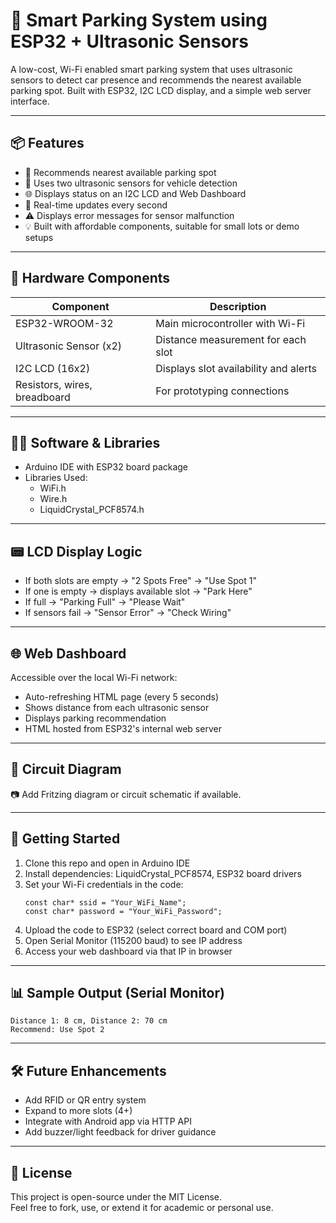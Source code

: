 
# 🚗 Smart Parking System using ESP32 + Ultrasonic Sensors

A low-cost, Wi-Fi enabled smart parking system that uses ultrasonic sensors to detect car presence and recommends the nearest available parking spot. Built with ESP32, I2C LCD display, and a simple web server interface.


---

## 📦 Features

- 🧠 Recommends nearest available parking spot
- 📏 Uses two ultrasonic sensors for vehicle detection
- 🌐 Displays status on an I2C LCD and Web Dashboard
- 🔁 Real-time updates every second
- ⚠️ Displays error messages for sensor malfunction
- 💡 Built with affordable components, suitable for small lots or demo setups

---

## 🧰 Hardware Components

| Component               | Description                           |
|------------------------|---------------------------------------|
| ESP32-WROOM-32         | Main microcontroller with Wi-Fi       |
| Ultrasonic Sensor (x2) | Distance measurement for each slot    |
| I2C LCD (16x2)         | Displays slot availability and alerts |
| Resistors, wires, breadboard | For prototyping connections     |

---

## 🧑‍💻 Software & Libraries

- Arduino IDE with ESP32 board package
- Libraries Used:
  - WiFi.h
  - Wire.h
  - LiquidCrystal_PCF8574.h

---

## 📟 LCD Display Logic

- If both slots are empty → "2 Spots Free" → "Use Spot 1"
- If one is empty → displays available slot → "Park Here"
- If full → "Parking Full" → "Please Wait"
- If sensors fail → "Sensor Error" → "Check Wiring"

---

## 🌐 Web Dashboard

Accessible over the local Wi-Fi network:

- Auto-refreshing HTML page (every 5 seconds)
- Shows distance from each ultrasonic sensor
- Displays parking recommendation
- HTML hosted from ESP32's internal web server

---

## 📐 Circuit Diagram

📷 Add Fritzing diagram or circuit schematic if available.

---

## 🚀 Getting Started

1. Clone this repo and open in Arduino IDE
2. Install dependencies: LiquidCrystal_PCF8574, ESP32 board drivers
3. Set your Wi-Fi credentials in the code:
   ```
   const char* ssid = "Your_WiFi_Name";
   const char* password = "Your_WiFi_Password";
   ```
4. Upload the code to ESP32 (select correct board and COM port)
5. Open Serial Monitor (115200 baud) to see IP address
6. Access your web dashboard via that IP in browser

---

## 📊 Sample Output (Serial Monitor)

```
Distance 1: 8 cm, Distance 2: 70 cm
Recommend: Use Spot 2
```

---

## 🛠 Future Enhancements

- Add RFID or QR entry system
- Expand to more slots (4+)
- Integrate with Android app via HTTP API
- Add buzzer/light feedback for driver guidance

---

## 🏁 License

This project is open-source under the MIT License.  
Feel free to fork, use, or extend it for academic or personal use.
